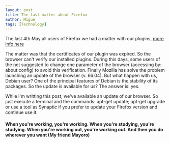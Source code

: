 ```yaml
---
layout: post
title: The last matter about Firefox
author: Migue
tags: [Technology]
---
```


The last 4th May all users of Firefox we had a matter with our plugins, [more info here](https://www.zdnet.com/article/mozilla-releases-firefox-66-0-4-with-fix-disabled-add-ons-issue/) 

The matter was that the certificates of our plugin was expired. So the browser can't verify our installed plugins. During this days, some users of the net suggested to change one  parameter of the browser (accessing by: about:config) to avoid this verification.
Finally Mozilla has solve the problem launching an update of the browser (v. 66.04). But what happen with us, Debian user? One of the principal features of Debian is the stability of its packages. So the update is available for us? The answer is: yes.
  
While I'm writting this post, we've available an update of our browser. So just execute a terminal and the commands: apt-get update; apt-get upgrade or use a tool as Synaptic if you prefer to update your Firefox version and continue use it.
  



#### When you're working, you're working. When you're studying, you're studying. When you're working out, you're working out. And then you do wherever you want (My friend Mayoro)